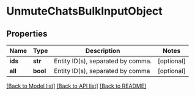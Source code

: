 # UnmuteChatsBulkInputObject

## Properties
Name | Type | Description | Notes
------------ | ------------- | ------------- | -------------
**ids** | **str** | Entity ID(s), separated by comma. | [optional] 
**all** | **bool** | Entity ID(s), separated by comma | [optional] 

[[Back to Model list]](../README.md#documentation-for-models) [[Back to API list]](../README.md#documentation-for-api-endpoints) [[Back to README]](../README.md)



